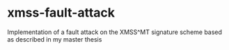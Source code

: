 # xmss-fault-attack
Implementation of a fault attack on the XMSS^MT signature scheme based as described in my master thesis
